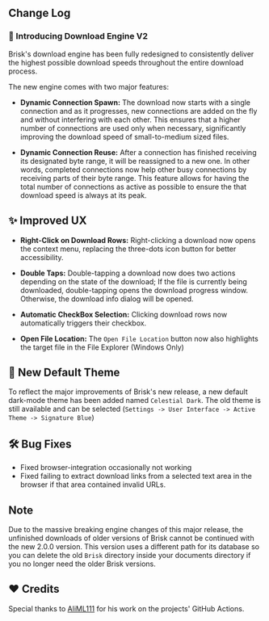 ## Change Log

### :rocket: Introducing Download Engine V2

Brisk's download engine has been fully redesigned to consistently deliver the highest possible download speeds
throughout the entire download process.
<p>The new engine comes with two major features:

- **Dynamic Connection Spawn:** The download now starts with a single connection and as
  it progresses, new connections are added on the fly and without interfering with each other. This ensures that a higher
  number of connections are used only when necessary, significantly improving the download speed of small-to-medium
  sized files.

<p>

- **Dynamic Connection Reuse:** After a connection has finished receiving its designated byte range, it will be
  reassigned
  to a new one. In other words, completed connections now help other busy connections by receiving parts of their byte
  range.
  This feature allows for having the total number of connections as active as possible to ensure the that download speed
  is always at its peak.

## :sparkles: Improved UX

- **Right-Click on Download Rows:** Right-clicking a download now opens the context menu, replacing the three-dots icon
  button for better accessibility.

<p>

- **Double Taps:** Double-tapping a download now does two actions depending on the state of the download; If the file is
  currently being downloaded, double-tapping opens the download progress window. Otherwise, the download info dialog will be opened.

<p>


- **Automatic CheckBox Selection:** Clicking download rows now automatically triggers their checkbox.

<p>

- **Open File Location:** The `Open File Location` button now also highlights the target file in the File Explorer (Windows Only)

## :art: New Default Theme

To reflect the major improvements of Brisk's new release, a new default dark-mode theme has been added
named `Celestial Dark`. The old theme is still available and can be selected (`Settings -> User Interface -> Active Theme -> Signature Blue`)

## :hammer_and_wrench: Bug Fixes

- Fixed browser-integration occasionally not working
- Fixed failing to extract download links from a selected text area in the browser if that area contained invalid URLs.

## Note

Due to the massive breaking engine changes of this major release, the unfinished downloads of older versions of Brisk
cannot be continued with the new 2.0.0 version. This version uses a different path for its database so you can delete the old `Brisk`
directory inside your documents directory if you no longer need the older Brisk versions.

## :heart: Credits
Special thanks to [AliML111](https://github.com/AliML111) for his work on the projects' GitHub Actions.